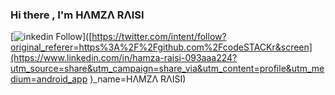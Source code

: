 ### Hi there , I'm HΛMZΛ RΛISI 
[![inkedin Follow](https://www.linkedin.com/in/hamza-raisi-093aaa224?utm_source=share&utm_campaign=share_via&utm_content=profile&utm_medium=android_app )]([https://twitter.com/intent/follow?original_referer=https%3A%2F%2Fgithub.com%2FcodeSTACKr&screen](https://www.linkedin.com/in/hamza-raisi-093aaa224?utm_source=share&utm_campaign=share_via&utm_content=profile&utm_medium=android_app )_name=HΛMZΛ RΛISI)
<!--
**HAMZA-RA/HAMZA-RA** is a ✨ _special_ ✨ repository because its `README.md` (this file) appears on your GitHub profile.

Here are some ideas to get you started:

- 🔭 I’m currently working on ...
- 🌱 I’m currently learning ...
- 👯 I’m looking to collaborate on ...
- 🤔 I’m looking for help with ...
- 💬 Ask me about ...
- 📫 How to reach me: ...
- 😄 Pronouns: ...
- ⚡ Fun fact: ...
-->
